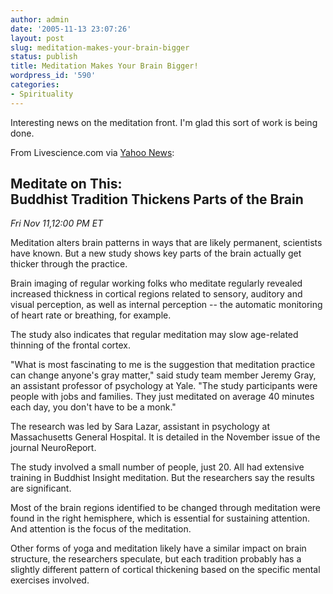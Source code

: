 ```yaml
---
author: admin
date: '2005-11-13 23:07:26'
layout: post
slug: meditation-makes-your-brain-bigger
status: publish
title: Meditation Makes Your Brain Bigger!
wordpress_id: '590'
categories:
- Spirituality
---
```

<p>Interesting news on the meditation front. I'm glad this sort of work is being  done.</p> <p>From Livescience.com via <a href="http://news.yahoo.com/s/space/20051111/sc_space/meditateonthisbuddhisttraditionthickenspartsofthebrain&printer=1;_ylt=Aha8P8ZUgmUt9zF0413VZ3H737YB;_ylu=X3oDMTA3MXN1bHE0BHNlYwN0bWE-"> Yahoo News</a>:</p> <h2>Meditate on This: <br /> Buddhist Tradition Thickens Parts of the Brain </h2> <p> 	<em class="timedate">Fri Nov 11,12:00 PM ET</em></p> <p>Meditation alters brain patterns in ways that are likely permanent,  scientists have known. But a new study shows key parts of the brain actually get  thicker through the practice.</p>  <p>Brain imaging of regular working folks who meditate regularly revealed  increased thickness in cortical regions related to sensory, auditory and visual  perception, as well as internal perception -- the automatic monitoring of heart  rate or breathing, for example. </p>  <p>The study also indicates that regular meditation may slow age-related  thinning of the frontal cortex.</p>  <p>&quot;What is most fascinating to me is the suggestion that meditation practice  can change anyone's gray matter,&quot; said study team member Jeremy Gray, an  assistant professor of psychology at Yale. &quot;The study participants were people  with jobs and families. They just meditated on average 40 minutes each day, you  don't have to be a monk.&quot;</p>  <p>The research was led by Sara Lazar, assistant in psychology at Massachusetts  General Hospital. It is detailed in the November issue of the journal  NeuroReport.</p>  <p>The study involved a small number of people, just 20. All had extensive  training in Buddhist Insight meditation. But the researchers say the results are  significant.</p>  <p>Most of the brain regions identified to be changed through meditation were  found in the right hemisphere, which is essential for sustaining attention. And  attention is the focus of the meditation.</p>  <p>Other forms of yoga and meditation likely have a similar impact on brain  structure, the researchers speculate, but each tradition probably has a slightly  different pattern of cortical thickening based on the specific mental exercises  involved.</p>
